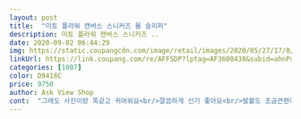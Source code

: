 ```yaml
---
layout: post 
title:  "미토 플라워 캔버스 스니커즈 뮬 슬리퍼" 
description: 미토 플라워 캔버스 스니커즈 ..
date: 2020-09-02 06:44:29 
img: https://static.coupangcdn.com/image/retail/images/2020/05/27/17/0/6ab77166-5db2-40a3-a219-9b3aa20484a7.jpg 
linkUrl: https://link.coupang.com/re/AFFSDP?lptag=AF3600438&subid=ahnPublicAsk&pageKey=1654213097&itemId=2818292585&vendorItemId=70807789580&traceid=V0-113-8b63dfe5d0c114d5 
categories: [1007] 
color: D9418C 
price: 9750 
author: Ask View Shop 
cont:  "그래도 사진이랑 똑같고 귀여워요<br/>깔끔하게 신기 좋아요<br/>발볼도 조금큰편이라 작으면 어쩌지하고 걱정하며 정사이즈시켯는데 저한테는 좀 크네요ㅜㅜ<br/>생각보다 착용감 좋아요<br/>싼가격에 편하고 이쁜신발 삿네요<br/>오 저 스니커즈 뮬 처음 신어보는데 생각보다 귀엽고 이뻐요 ㅎㅎ 양말꼭신고신어야할듯 ㄷ ㄷ<br/>흰색신발이라그런지 왠만한옷에도 잘어울립니다<br/>" 
---
```

